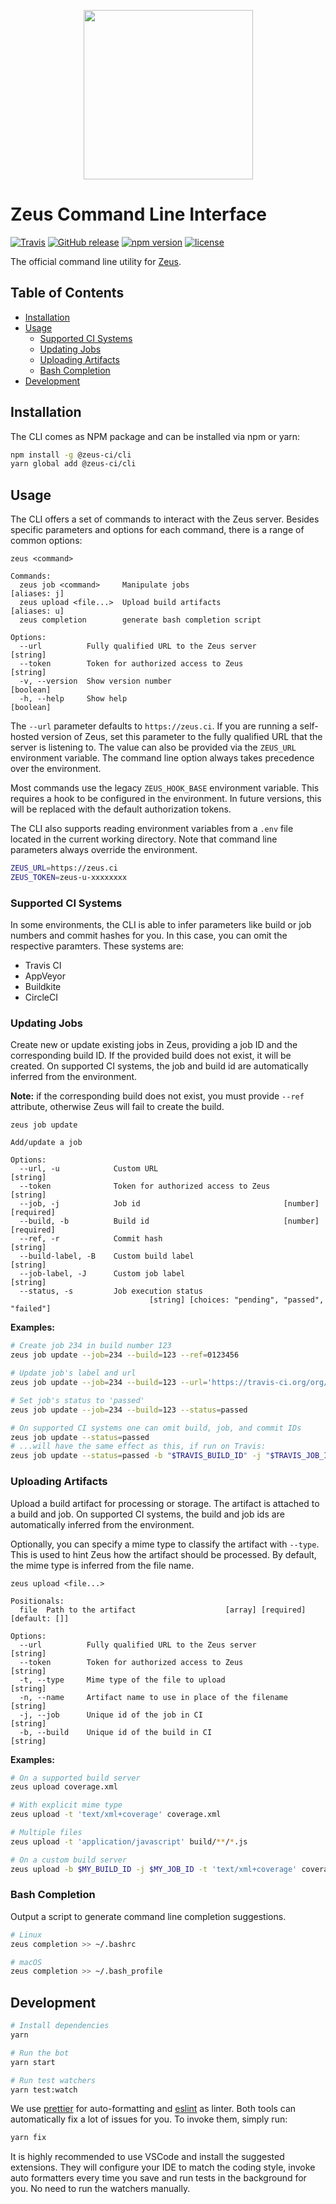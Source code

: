 <p align="center">
    <img src="https://user-images.githubusercontent.com/1433023/32629198-3c6f225e-c54d-11e7-96db-99fd22709a1b.png" width="271">
</p>

<h1>Zeus Command Line Interface</h1>

[![Travis](https://img.shields.io/travis/getsentry/zeus-cli.svg)](https://travis-ci.org/getsentry/zeus-cli)
[![GitHub release](https://img.shields.io/github/release/getsentry/zeus-cli.svg)](https://github.com/getsentry/zeus-cli/releases/latest)
[![npm version](https://img.shields.io/npm/v/@zeus-ci/cli.svg)](https://www.npmjs.com/package/@zeus-ci/cli)
[![license](https://img.shields.io/github/license/getsentry/zeus-cli.svg)](https://github.com/getsentry/zeus-cli/blob/master/LICENSE)

The official command line utility for [Zeus](https://github.com/getsentry/zeus).

## Table of Contents <!-- omit in toc -->

- [Installation](#installation)
- [Usage](#usage)
  - [Supported CI Systems](#supported-ci-systems)
  - [Updating Jobs](#updating-jobs)
  - [Uploading Artifacts](#uploading-artifacts)
  - [Bash Completion](#bash-completion)
- [Development](#development)

## Installation

The CLI comes as NPM package and can be installed via npm or yarn:

```bash
npm install -g @zeus-ci/cli
yarn global add @zeus-ci/cli
```

## Usage

The CLI offers a set of commands to interact with the Zeus server. Besides
specific parameters and options for each command, there is a range of common
options:

```text
zeus <command>

Commands:
  zeus job <command>     Manipulate jobs                            [aliases: j]
  zeus upload <file...>  Upload build artifacts                     [aliases: u]
  zeus completion        generate bash completion script

Options:
  --url          Fully qualified URL to the Zeus server                 [string]
  --token        Token for authorized access to Zeus                    [string]
  -v, --version  Show version number                                   [boolean]
  -h, --help     Show help                                             [boolean]
```

The `--url` parameter defaults to `https://zeus.ci`. If you are running a
self-hosted version of Zeus, set this parameter to the fully qualified URL that
the server is listening to. The value can also be provided via the `ZEUS_URL`
environment variable. The command line option always takes precedence over the
environment.

Most commands use the legacy `ZEUS_HOOK_BASE` environment
variable. This requires a hook to be configured in the environment. In
future versions, this will be replaced with the default authorization tokens.

The CLI also supports reading environment variables from a `.env` file located
in the current working directory. Note that command line parameters always
override the environment.

```sh
ZEUS_URL=https://zeus.ci
ZEUS_TOKEN=zeus-u-xxxxxxxx
```

### Supported CI Systems

In some environments, the CLI is able to infer parameters like build or job
numbers and commit hashes for you. In this case, you can omit the respective
paramters. These systems are:

- Travis CI
- AppVeyor
- Buildkite
- CircleCI

### Updating Jobs

Create new or update existing jobs in Zeus, providing a job ID and the
corresponding build ID. If the provided build does not exist, it will be
created. On supported CI systems, the job and build id are automatically
inferred from the environment.

**Note:** if the corresponding build does not exist, you must provide `--ref`
attribute, otherwise Zeus will fail to create the build.

```text
zeus job update

Add/update a job

Options:
  --url, -u            Custom URL                                       [string]
  --token              Token for authorized access to Zeus              [string]
  --job, -j            Job id                                [number] [required]
  --build, -b          Build id                              [number] [required]
  --ref, -r            Commit hash                                      [string]
  --build-label, -B    Custom build label                               [string]
  --job-label, -J      Custom job label                                 [string]
  --status, -s         Job execution status
                               [string] [choices: "pending", "passed", "failed"]
```

**Examples:**

```sh
# Create job 234 in build number 123
zeus job update --job=234 --build=123 --ref=0123456

# Update job's label and url
zeus job update --job=234 --build=123 --url='https://travis-ci.org/org/repo/jobs/123' --label='New job'

# Set job's status to 'passed'
zeus job update --job=234 --build=123 --status=passed

# On supported CI systems one can omit build, job, and commit IDs
zeus job update --status=passed
# ...will have the same effect as this, if run on Travis:
zeus job update --status=passed -b "$TRAVIS_BUILD_ID" -j "$TRAVIS_JOB_ID" -r "$TRAVIS_COMMIT"
```

### Uploading Artifacts

Upload a build artifact for processing or storage. The artifact is attached to a
build and job. On supported CI systems, the build and job ids are automatically
inferred from the environment.

Optionally, you can specify a mime type to classify the artifact with `--type`.
This is used to hint Zeus how the artifact should be processed. By default, the
mime type is inferred from the file name.

```text
zeus upload <file...>

Positionals:
  file  Path to the artifact                    [array] [required] [default: []]

Options:
  --url          Fully qualified URL to the Zeus server                 [string]
  --token        Token for authorized access to Zeus                    [string]
  -t, --type     Mime type of the file to upload                        [string]
  -n, --name     Artifact name to use in place of the filename          [string]
  -j, --job      Unique id of the job in CI                             [string]
  -b, --build    Unique id of the build in CI                           [string]
```

**Examples:**

```sh
# On a supported build server
zeus upload coverage.xml

# With explicit mime type
zeus upload -t 'text/xml+coverage' coverage.xml

# Multiple files
zeus upload -t 'application/javascript' build/**/*.js

# On a custom build server
zeus upload -b $MY_BUILD_ID -j $MY_JOB_ID -t 'text/xml+coverage' coverage.xml
```

### Bash Completion

Output a script to generate command line completion suggestions.

```sh
# Linux
zeus completion >> ~/.bashrc

# macOS
zeus completion >> ~/.bash_profile
```

## Development

```sh
# Install dependencies
yarn

# Run the bot
yarn start

# Run test watchers
yarn test:watch
```

We use [prettier](https://prettier.io/) for auto-formatting and
[eslint](https://eslint.org/) as linter. Both tools can automatically fix a lot
of issues for you. To invoke them, simply run:

```sh
yarn fix
```

It is highly recommended to use VSCode and install the suggested extensions.
They will configure your IDE to match the coding style, invoke auto formatters
every time you save and run tests in the background for you. No need to run the
watchers manually.
